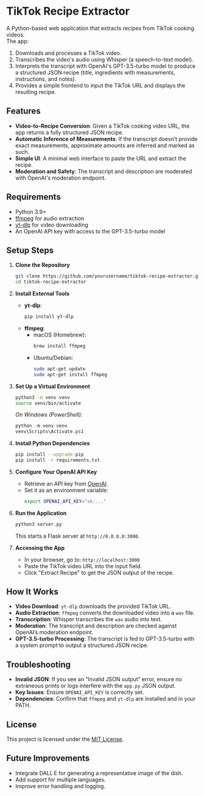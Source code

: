 # TikTok Recipe Extractor

A Python-based web application that extracts recipes from TikTok cooking videos.  
The app:
1. Downloads and processes a TikTok video.
2. Transcribes the video's audio using Whisper (a speech-to-text model).
3. Interprets the transcript with OpenAI's GPT-3.5-turbo model to produce a structured JSON recipe (title, ingredients with measurements, instructions, and notes).
4. Provides a simple frontend to input the TikTok URL and displays the resulting recipe.

## Features
- **Video-to-Recipe Conversion**: Given a TikTok cooking video URL, the app returns a fully structured JSON recipe.
- **Automatic Inference of Measurements**: If the transcript doesn’t provide exact measurements, approximate amounts are inferred and marked as such.
- **Simple UI**: A minimal web interface to paste the URL and extract the recipe.
- **Moderation and Safety**: The transcript and description are moderated with OpenAI's moderation endpoint.

## Requirements
- Python 3.9+
- [ffmpeg](https://ffmpeg.org/download.html) for audio extraction
- [yt-dlp](https://github.com/yt-dlp/yt-dlp#installation) for video downloading
- An OpenAI API key with access to the GPT-3.5-turbo model

## Setup Steps
1. **Clone the Repository**
   ```bash
   git clone https://github.com/yourusername/tiktok-recipe-extractor.git
   cd tiktok-recipe-extractor
   ```

2. **Install External Tools**
   - **yt-dlp**: 
     ```bash
     pip install yt-dlp
     ```
   - **ffmpeg**:
     - macOS (Homebrew):
       ```bash
       brew install ffmpeg
       ```
     - Ubuntu/Debian:
       ```bash
       sudo apt-get update
       sudo apt-get install ffmpeg
       ```

3. **Set Up a Virtual Environment**
   ```bash
   python3 -m venv venv
   source venv/bin/activate
   ```
   *On Windows (PowerShell):*
   ```powershell
   python -m venv venv
   venv\Scripts\Activate.ps1
   ```

4. **Install Python Dependencies**
   ```bash
   pip install --upgrade pip
   pip install -r requirements.txt
   ```

5. **Configure Your OpenAI API Key**
   - Retrieve an API key from [OpenAI](https://platform.openai.com/account/api-keys).
   - Set it as an environment variable:
     ```bash
     export OPENAI_API_KEY="sk-..."
     ```

6. **Run the Application**
   ```bash
   python3 server.py
   ```
   This starts a Flask server at `http://0.0.0.0:3000`.

7. **Accessing the App**
   - In your browser, go to: `http://localhost:3000`
   - Paste the TikTok video URL into the input field.
   - Click "Extract Recipe" to get the JSON output of the recipe.

## How It Works
- **Video Download**: `yt-dlp` downloads the provided TikTok URL.
- **Audio Extraction**: `ffmpeg` converts the downloaded video into a `wav` file.
- **Transcription**: Whisper transcribes the `wav` audio into text.
- **Moderation**: The transcript and description are checked against OpenAI’s moderation endpoint.
- **GPT-3.5-turbo Processing**: The transcript is fed to GPT-3.5-turbo with a system prompt to output a structured JSON recipe.

## Troubleshooting
- **Invalid JSON**: If you see an “Invalid JSON output” error, ensure no extraneous prints or logs interfere with the `app.py` JSON output.
- **Key Issues**: Ensure `OPENAI_API_KEY` is correctly set.
- **Dependencies**: Confirm that `ffmpeg` and `yt-dlp` are installed and in your PATH.

## License
This project is licensed under the [MIT License](LICENSE).

## Future Improvements
- Integrate DALL·E for generating a representative image of the dish.
- Add support for multiple languages.
- Improve error handling and logging.